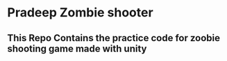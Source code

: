# Pradeep Zombie shooter

## This Repo Contains the practice code for zoobie shooting game made with unity
